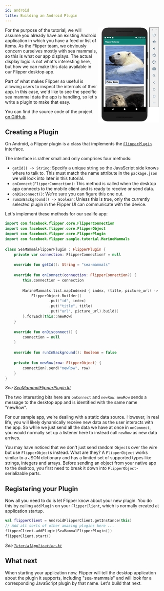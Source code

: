 ```yaml
---
id: android
title: Building an Android Plugin
---
```


<img align="right" src="/docs/assets/android-tutorial-app.png" alt="Android Tutorial App" width="200">

For the purpose of the tutorial, we will assume you already have an existing
Android application in which you have a feed or list of items. As the Flipper
team, we obviously concern ourselves mostly with sea mammals, so this is what
our app displays. The actual display logic is not what's interesting here,
but how we can make this data available in our Flipper desktop app.

Part of what makes Flipper so useful is allowing users to inspect the
internals of their app. In this case, we'd like to see the specific
sea mammal data the app is handling, so let's write a plugin to make that
easy.

You can find the source code of the project [on GitHub](
https://github.com/facebook/flipper/tree/7dae5771d96ea76b75796d3b3a2c78746e581e3f/android/tutorial).

## Creating a Plugin

On Android, a Flipper plugin is a class that implements the
[`FlipperPlugin`](https://github.com/facebook/flipper/blob/master/android/src/main/java/com/facebook/flipper/core/FlipperPlugin.java)
interface.

The interface is rather small and only comprises four methods:

- `getId() -> String`: Specify a unique string so the JavaScript side knows where to talk to. This must match the name attribute in the `package.json` we will look into later in this tutorial.
- `onConnect(FlipperConnection)`: This method is called when the desktop app connects to the mobile client and is ready to receive or send data.
- `onDisconnect()`: We're sure you can figure this one out.
- `runInBackground() -> Boolean`: Unless this is true, only the currently selected plugin in the Flipper UI can communicate with the device.

Let's implement these methods for our sealife app:

```kotlin
import com.facebook.flipper.core.FlipperConnection
import com.facebook.flipper.core.FlipperObject
import com.facebook.flipper.core.FlipperPlugin
import com.facebook.flipper.sample.tutorial.MarineMammals

class SeaMammalFlipperPlugin : FlipperPlugin {
    private var connection: FlipperConnection? = null

    override fun getId(): String = "sea-mammals"

    override fun onConnect(connection: FlipperConnection?) {
        this.connection = connection

        MarineMammals.list.mapIndexed { index, (title, picture_url) ->
            FlipperObject.Builder()
                    .put("id", index)
                    .put("title", title)
                    .put("url", picture_url).build()
        }.forEach(this::newRow)
    }

    override fun onDisconnect() {
        connection = null
    }

    override fun runInBackground(): Boolean = false

    private fun newRow(row: FlipperObject) {
        connection?.send("newRow", row)
    }
}
```
*See [SeaMammalFlipperPlugin.kt](https://github.com/facebook/flipper/blob/5afb148ffa9e267e5b24e0dfae198d1cf46cc396/android/tutorial/src/main/java/com/facebook/flipper/sample/tutorial/plugin/SeaMammalFlipperPlugin.kt)*

The two interesting bits here are `onConnect` and `newRow`. `newRow` sends a message
to the desktop app and is identified with the same name "newRow".

For our sample app, we're dealing with a static data source. However, in real
life, you will likely dynamically receive new data as the user interacts with
the app. So while we just send all the data we have at once in `onConnect`,
you would normally set up a listener here to instead call `newRow` as new data
arrives.

You may have noticed that we don't just send random `Object`s over the wire but
use `FlipperObject`s instead. What are they? A `FlipperObject` works similar
to a JSON dictionary and has a limited set of supported types like strings,
integers and arrays. Before sending an object from your native app to the
desktop, you first need to break it down into `FlipperObject`-serializable parts.

## Registering your Plugin

Now all you need to do is let Flipper know about your new plugin. You do this
by calling `addPlugin` on your `FlipperClient`, which is normally created
at application startup.

```kotlin
val flipperClient = AndroidFlipperClient.getInstance(this)
// Add all sorts of other amazing plugins here ...
flipperClient.addPlugin(SeaMammalFlipperPlugin())
flipperClient.start()
```
*See [`TutorialApplication.kt`](https://github.com/facebook/flipper/blob/5afb148ffa9e267e5b24e0dfae198d1cf46cc396/android/tutorial/src/main/java/com/facebook/flipper/sample/tutorial/TutorialApplication.kt)*

## What next

When starting your application now, Flipper will tell the desktop application
about the plugin it supports, including "sea-mammals" and will look for a
corresponding JavaScript plugin by that name. Let's build that next.
